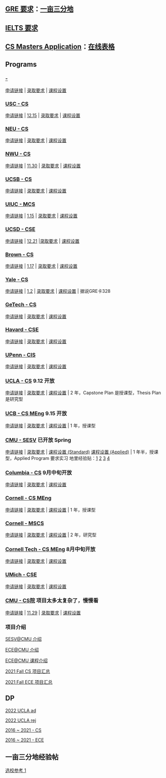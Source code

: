 ## [GRE 要求](https://cqhy89kw13.feishu.cn/sheets/shtcnhyQEYS7dAP3XC6FCMJIavb?table=tblnJUIQLSu8zVcW&view=vewo99Mbw4)：[一亩三分地](https://www.1point3acres.com/bbs/thread-906889-1-1.html)

## [IELTS 要求](https://docs.google.com/document/d/1TSRanAzmMi2m4yNgXxyQ-PT4YHRsoowOv_jlCdUmlK4/edit)

## [CS Masters Application](https://csmsapp.github.io)：[在线表格](https://docs.google.com/spreadsheets/d/1-EB2sscgYKgyMF5sM5EVgYmQlo-Qf9YJ5ErlYAIbxy8/edit?pli=1#gid=0)

## Programs

### [ - ]()
[申请链接]() | [录取要求]() | [课程设置]()

### [USC - CS](https://www.cs.usc.edu/academic-programs/masters/computer-science-general/)
[申请链接](https://usc.liaisoncas.com/applicant-ux/#/login) | [12.15](https://viterbigradadmission.usc.edu/programs/masters/apply/ready-to-apply/) | [录取要求](https://viterbigradadmission.usc.edu/programs/masters/apply/ready-to-apply/) | [课程设置]()

### [NEU - CS](https://www.khoury.northeastern.edu/programs/computer-science-ms/)
[申请链接](https://enroll.northeastern.edu/apply/#_ga=2.118015689.11053856.1662691776-2030625693.1662691776) | [录取要求](https://www.khoury.northeastern.edu/apply/masters-apply/) | [课程设置]()

### [NWU - CS](https://www.mccormick.northwestern.edu/computer-science/academics/graduate/masters/)
[申请链接](https://www.applyweb.com/nugrad/index.ftl) | [11.30](https://www.mccormick.northwestern.edu/computer-science/academics/graduate/admissions/#English) | [录取要求](https://www.mccormick.northwestern.edu/computer-science/academics/graduate/admissions/#English) | [课程设置]()

### [UCSB - CS](https://www.cs.ucsb.edu/index.php/education/graduate/masters-degree)
[申请链接](https://www.graddiv.ucsb.edu/eapp/Login.aspx) | [录取要求](https://www.cs.ucsb.edu/index.php/education/graduate/how-to-apply) | [课程设置](https://www.cs.ucsb.edu/education/courses/graduate-courses-and-their-area-classifications)

### [UIUC - MCS](https://cs.illinois.edu/academics/graduate/professional-mcs/campus-master-computer-science)
[申请链接](https://choose.illinois.edu/apply/) | [1.15](https://cs.illinois.edu/admissions/graduate/application-deadlines) | [录取要求](https://cs.illinois.edu/admissions/graduate/applications-process-requirements) | [课程设置](https://cs.illinois.edu/academics/graduate/ms-program)

### [UCSD - CSE](https://cse.ucsd.edu/graduate/degree-programs/ms-program)
[申请链接](https://connect.grad.ucsd.edu/apply/) | [12.21](https://cse.ucsd.edu/graduate/admissions/application-checklist) |[录取要求](https://cse.ucsd.edu/graduate/admissions/application-checklist) | [课程设置](https://cse.ucsd.edu/graduate/degree-programs/ms-program)

### [Brown - CS](https://graduateprograms.brown.edu/graduate-program/computer-science-scm)
[申请链接](https://apply.professional.brown.edu/apply/) | [1.17](https://graduateprograms.brown.edu/graduate-program/computer-science-scm#admission) | [录取要求](https://graduateprograms.brown.edu/graduate-program/computer-science-scm#admission) | [课程设置]()

### [Yale - CS](https://cpsc.yale.edu/academics/graduate-program/master-science) 
[申请链接](https://apply.grad.yale.edu/apply/) | [1.2](https://gsas.yale.edu/admissions/phdmasters-application-process/dates-deadlines) | [录取要求]() | [课程设置]() | 据说GRE卡328

### [GeTech - CS](https://www.cc.gatech.edu/ms-computer-science-admission-requirements)
[申请链接](https://gradapp.gatech.edu/apply/) | [录取要求]() | [课程设置]()

### [Havard - CSE](https://www.seas.harvard.edu/applied-computation/graduate-programs/masters-computational-science-and-engineering)
[申请链接](https://apply.gsas.harvard.edu/apply/) | [录取要求](https://www.seas.harvard.edu/applied-computation/graduate-programs/masters-computational-science-and-engineering/how-apply) | [课程设置]()

### [UPenn - CIS](https://gradadm.seas.upenn.edu/masters/computer-and-information-science/)
[申请链接](https://www.applyweb.com/upenng/index.ftl) | [录取要求](https://gradadm.seas.upenn.edu/how-to-apply/#masters) | [课程设置]()

### [UCLA - CS](https://grad.ucla.edu/programs/school-of-engineering-and-applied-science/computer-science/) 9.12 开放
[申请链接](https://apply.grad.ucla.edu/apply/) | [录取要求](https://www.cs.ucla.edu/graduate-requirements/) | [课程设置]() | 2 年，Capstone Plan 是授课型，Thesis Plan 是研究型

### [UCB - CS MEng](https://eecs.berkeley.edu/academics/graduate/industry-programs/meng) 9.15 开放
[申请链接](https://gradapp.berkeley.edu/apply/) | [录取要求]() | [课程设置]() | 1 年，授课型

### [CMU - SESV](https://www.ece.cmu.edu/academics/ms-se/index.html) 已开放 Spring
[申请链接](https://gradadmissions.engineering.cmu.edu/apply/) | [录取要求](https://www.ece.cmu.edu/admissions/index.html) | [课程设置 (Standard)](https://www.ece.cmu.edu/academics/ms-se/standard-program.html) [课程设置 (Applied)](https://www.ece.cmu.edu/academics/ms-se/applied-program.html) | 1 年半，授课型，Applied Program 要求实习
地里经验贴：[1](https://www.1point3acres.com/bbs/thread-720775-1-1.html) [2](https://instant.1point3acres.com/thread/523072) [3](https://www.1point3acres.com/bbs/thread-466151-1-1.html) [4](https://www.1point3acres.com/bbs/thread-750772-9-1.html)

### [Columbia - CS](https://www.cs.columbia.edu/education/ms/) 9月中旬开放
[申请链接](https://apply.engineering.columbia.edu/apply/) | [录取要求]() | [课程设置](https://www.cs.columbia.edu/education/admissions8/#masters)

### [Cornell - CS MEng](https://www.cs.cornell.edu/masters)
[申请链接](https://www.applyweb.com/cornellg/index.ftl) | [录取要求](https://www.cs.cornell.edu/masters/apply) | [课程设置]() | 1 年，授课型

### [Cornell - MSCS](https://www.cs.cornell.edu/ms)
[申请链接](https://www.applyweb.com/cgi-bin/app?s=cornellg) | [录取要求](https://www.cs.cornell.edu/ms/admissions) | [课程设置]() | 2 年，研究型

### [Cornell Tech - CS MEng](https://tech.cornell.edu/admissions/meng-application/) 8月中旬开放
[申请链接]() | [录取要求](https://tech.cornell.edu/admissions/meng-application/) | [课程设置]()

### [UMich - CSE](https://cse.engin.umich.edu/academics/graduate/masters-in-cse/)
[申请链接](https://www.applyweb.com/cgi-bin/app?s=umgrad) | [录取要求](https://cse.engin.umich.edu/academics/graduate/admissions/apply/) | [课程设置]()

### [CMU - CS院](https://www.cs.cmu.edu/academics/graduate-admissions) 项目太多太复杂了，慢慢看
[申请链接](https://applygrad.cs.cmu.edu/apply/index.php?domain=1) | [11.29](https://www.cs.cmu.edu/academics/graduate-admissions) | [录取要求](https://www.cs.cmu.edu/academics/application_instructions) | [课程设置]()






### 项目介绍

[SESV@CMU 介绍](https://www.1point3acres.com/bbs/thread-523072-1-1.html)

[ECE@CMU 介绍](https://www.1point3acres.com/bbs/thread-502216-1-1.html)

[ECE@CMU 课程介绍](https://www.1point3acres.com/bbs/thread-532518-1-1.html)

[2021 Fall CS 项目汇总](https://github.com/Bryceknows/Master-2023-Fall/blob/da7e9288b621a96cf266ade16b4f5174d58829f6/Programs/2021-Fall-375%E4%B8%AA%E8%AE%A1%E7%AE%97%E6%9C%BA%E7%A7%91%E5%AD%A6MS+PHD%E9%A1%B9%E7%9B%AE%E5%AE%98%E7%BD%91%E5%AE%9E%E5%BD%95.pdf)

[2021 Fall ECE 项目汇总](https://github.com/Bryceknows/Master-2023-Fall/blob/6946ece715910ad788ba9bfa3f96e11c551b94ed/Programs/2021-Fall-346%E4%B8%AA%E8%AE%A1%E7%AE%97%E6%9C%BA%E5%B7%A5%E7%A8%8BMS+PHD%E9%A1%B9%E7%9B%AE%E5%AE%98%E7%BD%91%E5%AE%9E%E5%BD%95.pdf)


## DP
[2022 UCLA ad](https://github.com/Bryceknows/Master-Fall-2023/tree/main/DP/UCLA%20ad)

[2022 UCLA rej](https://github.com/Bryceknows/Master-Fall-2023/tree/main/DP/UCLA%20rej)

[2016 ~ 2021 - CS](https://github.com/Bryceknows/Master-2023-Fall/blob/af777a9201807cb79dcea071b9d74f06d7f50dd4/DP/%E7%BE%8E%E7%A0%94%E8%AE%A1%E7%AE%97%E6%9C%BA%E7%A7%91%E5%AD%A6%E4%B8%93%E4%B8%9A16-21FallMS%E9%A1%B9%E7%9B%AE%E7%94%B3%E8%AF%B7%E5%AE%9E%E4%BE%8B.pdf)

[2016 ~ 2021 - ECE](https://github.com/Bryceknows/Master-2023-Fall/blob/4cf10fc172f036fde040381b7e8d9b47eeecc447/DP/%E7%BE%8E%E7%A0%94%E8%AE%A1%E7%AE%97%E6%9C%BA%E5%B7%A5%E7%A8%8B%E4%B8%93%E4%B8%9A16-21Fall%E4%BB%A5%E7%94%B3%E8%AF%B7%E9%99%A2%E6%A0%A1%E6%8E%92%E5%BA%8F%E7%9A%84%E7%94%B3%E8%AF%B7%E5%AE%9E%E4%BE%8B.pdf)


## 一亩三分地经验帖
[选校参考 1](https://www.1point3acres.com/bbs/thread-594958-1-1.html)
